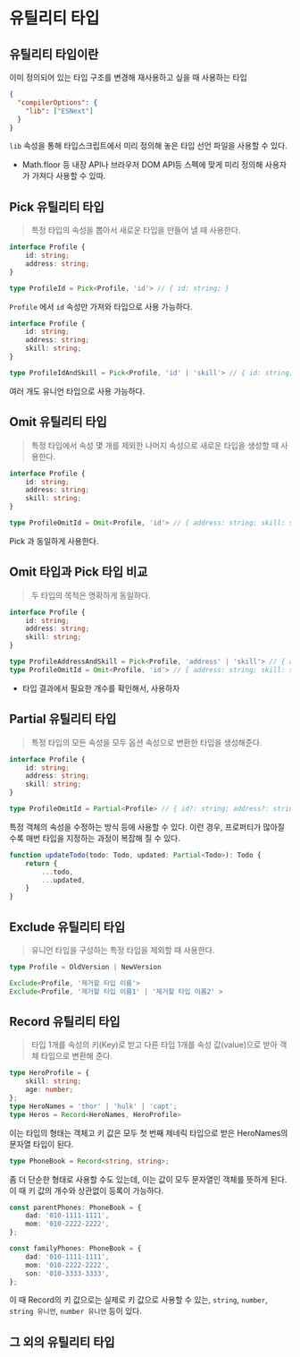 # 유틸리티 타입

## 유틸리티 타입이란

이미 정의되어 있는 타입 구조를 변경해 재사용하고 싶을 때 사용하는 타입

```json
{
  "compilerOptions": {
    "lib": ["ESNext"]
  }
}
```

`lib` 속성을 통해 타입스크립트에서 미리 정의해 놓은 타입 선언 파일을 사용할 수 있다.
- Math.floor 등 내장 API나 브라우저 DOM API등 스펙에 맞게 미리 정의해 사용자가 가져다 사용할 수 있따.

## Pick 유틸리티 타입

> 특정 타입의 속성을 뽑아서 새로운 타입을 만들어 낼 때 사용한다.
 
```ts
interface Profile {
    id: string;
    address: string;
}

type ProfileId = Pick<Profile, 'id'> // { id: string; }
```

`Profile` 에서 `id` 속성만 가져와 타입으로 사용 가능하다.

```ts
interface Profile {
    id: string;
    address: string;
    skill: string;
}

type ProfileIdAndSkill = Pick<Profile, 'id' | 'skill'> // { id: string; skill: string }
```

여러 개도 유니언 타입으로 사용 가능하다.

## Omit 유틸리티 타입

> 특정 타입에서 속성 몇 개를 제외한 나머지 속성으로 새로운 타입을 생성할 때 사용한다.

```ts
interface Profile {
    id: string;
    address: string;
    skill: string;
}

type ProfileOmitId = Omit<Profile, 'id'> // { address: string; skill: string; }
```

Pick 과 동일하게 사용한다.

## Omit 타입과 Pick 타입 비교

> 두 타입의 목적은 명확하게 동일하다.

```ts
interface Profile {
    id: string;
    address: string;
    skill: string;
}

type ProfileAddressAndSkill = Pick<Profile, 'address' | 'skill'> // { address: string; skill: string; }
type ProfileOmitId = Omit<Profile, 'id'> // { address: string; skill: string; }
```

- 타입 결과에서 필요한 개수를 확인해서, 사용하자

## Partial 유틸리티 타입

> 특정 타입의 모든 속성을 모두 옵션 속성으로 변환한 타입을 생성해준다.

```ts
interface Profile {
    id: string;
    address: string;
    skill: string;
}

type ProfileOmitId = Partial<Profile> // { id?: string; address?: string; skill?: string; }
```

특정 객체의 속성을 수정하는 방식 등에 사용할 수 있다. 이런 경우, 프로퍼티가 많아질 수록 매번 타입을 지정하는 과정이 복잡해 질 수 있다.

```ts
function updateTodo(todo: Todo, updated: Partial<Todo>): Todo {
    return {
        ...todo,
        ...updated,
    }
}
```

## Exclude 유틸리티 타입

> 유니언 타입을 구성하는 특정 타입을 제외할 때 사용한다.

```ts
type Profile = OldVersion | NewVersion

Exclude<Profile, '제거할 타입 이름'>
Exclude<Profile, '제거할 타입 이름1' | '제거할 타입 이름2' >
```

## Record 유틸리티 타입

> 타입 1개를 속성의 키(Key)로 받고 다른 타입 1개를 속성 값(value)으로 받아 객체 타입으로 변환해 준다.

```ts
type HeroProfile = {
    skill: string;
    age: number;
};
type HeroNames = 'thor' | 'hulk' | 'capt';
type Heros = Record<HeroNames, HeroProfile>
```

이는 타입의 형태는 객체고 키 값은 모두 첫 번째 제네릭 타입으로 받은 HeroNames의 문자열 타입이 된다.

```ts
type PhoneBook = Record<string, string>;
```

좀 더 단순한 형태로 사용할 수도 있는데, 이는 값이 모두 문자열인 객체를 뜻하게 된다. 이 때 키 값의 개수와 상관없이 등록이 가능하다.

```ts
const parentPhones: PhoneBook = {
    dad: '010-1111-1111',
    mom: '010-2222-2222',
};

const familyPhones: PhoneBook = {
    dad: '010-1111-1111',
    mom: '010-2222-2222',
    son: '010-3333-3333',
};
```

이 때 Record의 키 값으로는 실제로 키 값으로 사용할 수 있는, `string`, `number`, `string 유니언`, `number 유니언` 등이 있다.

## 그 외의 유틸리티 타입


